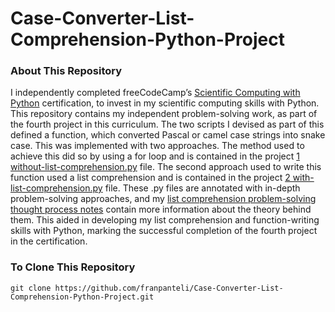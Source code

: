 # Case-Converter-List-Comprehension-Python-Project
### About This Repository
I independently completed freeCodeCamp’s [Scientific Computing with Python](https://www.freecodecamp.org/learn/scientific-computing-with-python/) certification, to invest in my scientific computing skills with Python. This repository contains my independent problem-solving work, as part of the fourth project in this curriculum. The two scripts I devised as part of this defined a function, which converted Pascal or camel case strings into snake case. This was implemented with two approaches. The method used to achieve this did so by using a for loop and is contained in the project [1 without-list-comprehension.py](https://github.com/franpanteli/Case-Converter-List-Comprehension-Python-Project/blob/main/1%20without-list-comprehension.py) file. The second approach used to write this function used a list comprehension and is contained in the project [2 with-list-comprehension.py](https://github.com/franpanteli/Case-Converter-List-Comprehension-Python-Project/blob/main/2%20with-list-comprehension.py) file. These .py files are annotated with in-depth problem-solving approaches, and my [list comprehension problem-solving thought process notes](https://github.com/franpanteli/Case-Converter-List-Comprehension-Python-Project/blob/main/2%20with-list-comprehension.py) contain more information about the theory behind them. This aided in developing my list comprehension and function-writing skills with Python, marking the successful completion of the fourth project in the certification.

### To Clone This Repository
```
git clone https://github.com/franpanteli/Case-Converter-List-Comprehension-Python-Project.git
```
